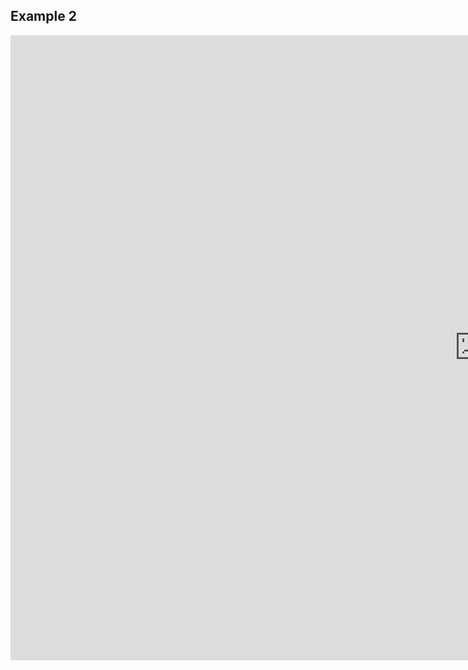 ## Example 2

<iframe width="1500" height="1000" src="https://frankdoc.frankframework.org/#/" title="Knowhow" frameborder="0" allowfullscreen></iframe>
